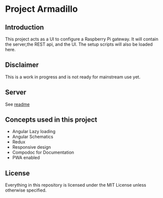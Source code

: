 # Project Armadillo

## Introduction

This project acts as a UI to configure a Raspberry Pi gateway. It will contain the server,the REST api, and the UI. The setup scripts will also be loaded here.

## Disclaimer
This is a work in progress and is not ready for mainstream use yet.

## Server
See [readme](./server/readme.md)

<!-- ## Client -->

## Concepts used in this project
- Angular Lazy loading
- Angular Schematics
- Redux
- Responsive design
- Compodoc for Documentation
- PWA enabled

## License
Everything in this repository is licensed under the MIT License unless otherwise specified.